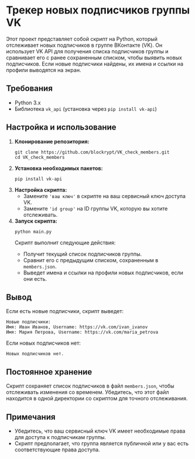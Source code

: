 <h1>Трекер новых подписчиков группы VK</h1>

<p>Этот проект представляет собой скрипт на Python, который отслеживает новых подписчиков в группе ВКонтакте (VK). Он использует VK API для получения списка подписчиков группы и сравнивает его с ранее сохраненным списком, чтобы выявить новых подписчиков. Если новые подписчики найдены, их имена и ссылки на профили выводятся на экран.</p>

<h2>Требования</h2>
<ul>
    <li>Python 3.x</li>
    <li>Библиотека <code>vk_api</code> (установка через <code>pip install vk-api</code>)</li>
</ul>

<h2>Настройка и использование</h2>

<ol>
    <li>
        <strong>Клонирование репозитория:</strong>
        <pre><code>git clone https://github.com/blockrypt/VK_check_members.git
cd VK_check_members</code></pre>
    </li>
    <li>
        <strong>Установка необходимых пакетов:</strong>
        <pre><code>pip install vk-api</code></pre>
    </li>
    <li>
        <strong>Настройка скрипта:</strong>
        <ul>
            <li>Замените <code>'ваш ключ'</code> в скрипте на ваш сервисный ключ доступа VK.</li>
            <li>Замените <code>'id group'</code> на ID группы VK, которую вы хотите отслеживать.</li>
        </ul>
    </li>
    <li>
        <strong>Запуск скрипта:</strong>
        <pre><code>python main.py</code></pre>
        <p>Скрипт выполнит следующие действия:</p>
        <ul>
            <li>Получит текущий список подписчиков группы.</li>
            <li>Сравнит его с предыдущим списком, сохраненным в <code>members.json</code>.</li>
            <li>Выведет имена и ссылки на профили новых подписчиков, если они есть.</li>
        </ul>
    </li>
</ol>

<h2>Вывод</h2>
<p>Если есть новые подписчики, скрипт выведет:</p>
<pre><code>Новые подписчики:
Имя: Иван Иванов, Username: https://vk.com/ivan_ivanov
Имя: Мария Петрова, Username: https://vk.com/maria_petrova</code></pre>

<p>Если новых подписчиков нет:</p>
<pre><code>Новых подписчиков нет.</code></pre>

<h2>Постоянное хранение</h2>
<p>Скрипт сохраняет список подписчиков в файл <code>members.json</code>, чтобы отслеживать изменения со временем. Убедитесь, что этот файл находится в одной директории со скриптом для точного отслеживания.</p>

<h2>Примечания</h2>
<ul>
    <li>Убедитесь, что ваш сервисный ключ VK имеет необходимые права для доступа к подписчикам группы.</li>
    <li>Скрипт предполагает, что группа является публичной или у вас есть соответствующие права доступа.</li>
</ul>
